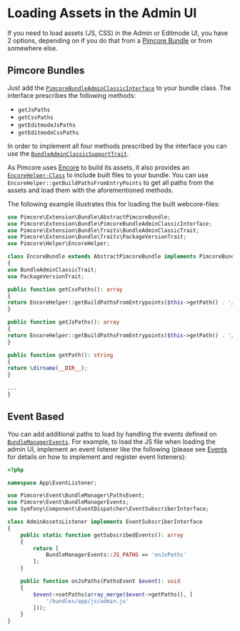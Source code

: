 # Loading Assets in the Admin UI

If you need to load assets (JS, CSS) in the Admin or Editmode UI, you have 2 options, depending on if you do that from a
[Pimcore Bundle](./05_Pimcore_Bundles/README.md) or from somewhere else.

## Pimcore Bundles

Just add the [`PimcoreBundleAdminClassicInterface`](https://github.com/pimcore/pimcore/blob/11.x/lib/extensions/Bundle/PimcoreBundleAdminClassicInterface.php) to your bundle class.
The interface prescribes the following methods: 
- `getJsPaths`
- `getCssPaths`
- `getEditmodeJsPaths`
- `getEditmodeCssPaths`


In order to implement all four methods prescribed by the interface you can use the [`BundleAdminClassicSupportTrait`](https://github.com/pimcore/pimcore/blob/11.x/lib/extensions/Bundle/BundleAdminClassicSupportTrait.php).

As Pimcore uses [Encore](https://symfony.com/doc/current/frontend/encore/simple-example.html) to build its assets, it also provides an [`EncoreHelper-Class`](https://github.com/pimcore/pimcore/blob/131b0e917f9e7b929cb189e74f9404b73551938c/lib/Helper/EncoreHelper.php) to include built files to your bundle. You can use `EncoreHelper::getBuildPathsFromEntryPoints` to get all paths from the assets and load them with the aforementioned methods.

The following example illustrates this for loading the built webcore-files:
```php
use Pimcore\Extension\Bundle\AbstractPimcoreBundle;
use Pimcore\Extension\Bundle\PimcoreBundleAdminClassicInterface;
use Pimcore\Extension\Bundle\Traits\BundleAdminClassicTrait;
use Pimcore\Extension\Bundle\Traits\PackageVersionTrait;
use Pimcore\Helper\EncoreHelper;

class EncoreBundle extends AbstractPimcoreBundle implements PimcoreBundleAdminClassicInterface
{
use BundleAdminClassicTrait;
use PackageVersionTrait;

public function getCssPaths(): array
{
return EncoreHelper::getBuildPathsFromEntrypoints($this->getPath() . '/public/build/encorebundle/entrypoints.json', 'css');
}

public function getJsPaths(): array
{
return EncoreHelper::getBuildPathsFromEntrypoints($this->getPath() . '/public/build/encorebundle/entrypoints.json');
}

public function getPath(): string
{
return \dirname(__DIR__);
}

...
}
```

## Event Based

You can add additional paths to load by handling the events defined on [`BundleManagerEvents`](https://github.com/pimcore/pimcore/blob/11.x/lib/Event/BundleManagerEvents.php).
For example, to load the JS file when loading the admin UI, implement an event listener like the following (please see
[Events](../../20_Extending_Pimcore/11_Event_API_and_Event_Manager.md) for details on how to implement and register event
listeners): 

```php
<?php

namespace App\EventListener;

use Pimcore\Event\BundleManager\PathsEvent;
use Pimcore\Event\BundleManagerEvents;
use Symfony\Component\EventDispatcher\EventSubscriberInterface;

class AdminAssetsListener implements EventSubscriberInterface
{
    public static function getSubscribedEvents(): array
    {
        return [
            BundleManagerEvents::JS_PATHS => 'onJsPaths'
        ];
    }

    public function onJsPaths(PathsEvent $event): void
    {
        $event->setPaths(array_merge($event->getPaths(), [
            '/bundles/app/js/admin.js'
        ]));
    }
}
```
